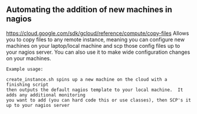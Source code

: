 ## Automating the addition of new machines in nagios

https://cloud.google.com/sdk/gcloud/reference/compute/copy-files
Allows you to copy files to any remote instance, meaning you can configure new machines on your laptop/local machine and scp those 
config files up to your nagios server.  You can also use it to make wide configuration changes on your machines.

```
Example usage:

create_instance.sh spins up a new machine on the cloud with a finishing script
then outputs the default nagios template to your local machine.  It adds any additional monitoring
you want to add (you can hard code this or use classes), then SCP's it up to your nagios server

```
